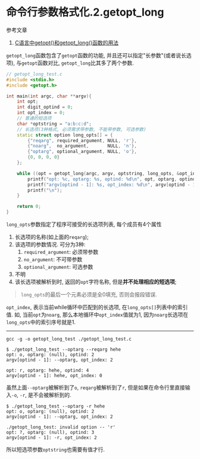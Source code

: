 # 命令行参数格式化.2.getopt_long

参考文章

1. [C语言中getopt()和getopt_long()函数的用法](https://blog.csdn.net/yzy1103203312/article/details/78278625)

`getopt_long`函数包含了`getopt`函数的功能, 并且还可以指定"长参数"(或者说长选项), 与`getopt`函数对比, `getopt_long`比其多了两个参数.


```c++
// getopt_long_test.c
#include <stdio.h>
#include <getopt.h>

int main(int argc, char **argv){
    int opt;
    int digit_optind = 0;
    int opt_index = 0;
    // 普通的短选项
    char *optstring = "a:b:c:d";
    // 长选项(3种格式, 必须需求带参数, 不能带参数, 可选参数)
    static struct option long_opts[] = {
        {"reqarg", required_argument, NULL, 'r'},
        {"noarg",  no_argument,       NULL, 'n'},
        {"optarg", optional_argument, NULL, 'o'},
        {0, 0, 0, 0}
    };

    while ((opt = getopt_long(argc, argv, optstring, long_opts, &opt_index)) != -1){
        printf("opt: %c, optarg: %s, optind: %d\n", opt, optarg, optind);
        printf("argv[optind - 1]: %s, opt_index: %d\n", argv[optind - 1], opt_index);
        printf("\n");
    }

    return 0;
}

```

`long_opts`参数指定了程序可接受的长选项列表, 每个成员有4个属性

1. 长选项的名称(如上面的`reqarg`);
2. 该选项的参数情况. 可分为3种: 
    1. `required_argument`: 必须带参数
    2. `no_argument`: 不可带参数
    3. `optional_argument`: 可选参数
3. 不明
4. 该长选项被解析到时, 返回的`opt`字符名称, 但是**并不处理相应的短选项**;

> `long_opts`的最后一个元素必须是全0填充, 否则会报段错误.

`opt_index`, 表示当前while循环中匹配到的长选项, 在`long_opts[]`列表中的索引值. 如, 当前`opt`为`noarg`, 那么本地循环中`opt_index`值就为1, 因为`noarg`长选项在`long_opts`中的索引序号就是1.

------

```
gcc -g -o getopt_long_test ./getopt_long_test.c
```

```console
$ ./getopt_long_test --optarg --reqarg hehe
opt: o, optarg: (null), optind: 2
argv[optind - 1]: --optarg, opt_index: 2

opt: r, optarg: hehe, optind: 4
argv[optind - 1]: hehe, opt_index: 0
```

虽然上面`--optarg`被解析到了`o`, `reqarg`被解析到了`r`, 但是如果在命令行里直接输入`-o`, `-r`, 是不会被解析到的.

```console
$ ./getopt_long_test --optarg -r hehe
opt: o, optarg: (null), optind: 2
argv[optind - 1]: --optarg, opt_index: 2

./getopt_long_test: invalid option -- 'r'
opt: ?, optarg: (null), optind: 3
argv[optind - 1]: -r, opt_index: 2
```

所以短选项参数`optstring`也需要有值才行.
